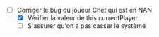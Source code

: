 - [ ] Corriger le bug du joueur Chet qui est en NAN
	- [x] Vérifier la valeur de this.currentPlayer
	- [ ] S'assurer qu'on a pas casser le système